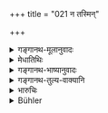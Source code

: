 +++
title = "021 न तस्मिन्"

+++

<details><summary>गङ्गानथ-मूलानुवादः</summary>

The righteous king shall inflict no punishment upon him; as it is only through the foolishness of the Kṣatriya that the Brāhmaṇa suffers from hunger.—(21)
</details>

<details><summary>मेधातिथिः</summary>

अस्मिन् निमित्ते चौरत्वेनानीतेभ्यो राज्ञा दण्डो न कर्तव्यः । यतस् तस्यैव **बालिश्यान्** मौर्ख्यात् **क्षुधावसीदन्ति** । **क्षुधे**त्य् अविवक्षितम्, उभयोः प्रकरणाद् अर्थवादत्वाच् च ॥ ११.२१ ॥
</details>

<details><summary>गङ्गानथ-भाष्यानुवादः</summary>

If a person is brought before the king charged with theft, under the
circumstances above described, he shall not be punished; as it is only
on account of the king’s ‘*foolishness*’—folly—‘*that the Brāhmaṇa
suffers from hunger*.’

Stress is not meant to be laid on ‘hunger’ only; as both ‘hunger’ and
‘sacrificial needs’ are meant, as is clear from the context and from the
implications of the declamatory passages.—(21)
</details>

<details><summary>गङ्गानथ-तुल्य-वाक्यानि</summary>

**(verses 11.19-22)  
**

See Comparative notes for [Verse
11.19].
</details>

<details><summary>भारुचिः</summary>

क्षुल् लिङ्गं चैतद् उभयत्रापि समानप्रकरणत्वाद् विज्ञेयम् ॥ ११.२० ॥
</details>

<details><summary>Bühler</summary>

021	On him (who, for the reasons stated, appropriates another's possessions), a righteous king shall not inflict punishment; for (in that case) a Brahmana pines with hunger through the Kshatriya's want of care.
</details>
